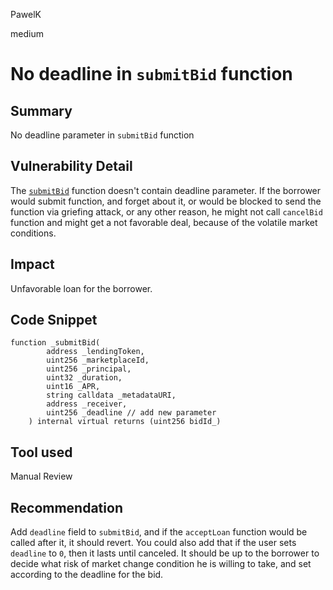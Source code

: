 PawelK

medium

# No deadline in `submitBid` function

## Summary

No deadline parameter in `submitBid` function


## Vulnerability Detail

The [`submitBid`](https://github.com/teller-protocol/teller-protocol-v2/blob/cb66c9e348cdf1fd6d9b0416a49d663f5b6a693c/packages/contracts/contracts/TellerV2.sol#L272) function  doesn't contain deadline parameter. If the borrower would submit function, and forget about it, or would be blocked to send the function via griefing attack, or any other reason, he might not call `cancelBid` function and might get a not favorable deal, because of the volatile market conditions. 

## Impact

Unfavorable loan for the borrower.

## Code Snippet

```solidity
function _submitBid(
        address _lendingToken,
        uint256 _marketplaceId,
        uint256 _principal,
        uint32 _duration,
        uint16 _APR,
        string calldata _metadataURI,
        address _receiver,
        uint256 _deadline // add new parameter
    ) internal virtual returns (uint256 bidId_) 
```

## Tool used

Manual Review

## Recommendation

Add `deadline` field to `submitBid`, and if the `acceptLoan` function would be called after it, it should revert. 
You could also add that if the user sets `deadline` to `0`, then it lasts until canceled.
It should be up to the borrower to decide what risk of market change condition he is willing to take, and set according to the deadline for the bid.
